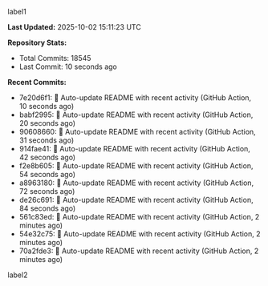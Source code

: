 
label1 
<!-- ACTIVITY_START -->
**Last Updated:** 2025-10-02 15:11:23 UTC

**Repository Stats:**
- Total Commits: 18545
- Last Commit: 10 seconds ago

**Recent Commits:**
- 7e20d6f1: 🤖 Auto-update README with recent activity (GitHub Action, 10 seconds ago)
- babf2995: 🤖 Auto-update README with recent activity (GitHub Action, 20 seconds ago)
- 90608660: 🤖 Auto-update README with recent activity (GitHub Action, 31 seconds ago)
- 914fae41: 🤖 Auto-update README with recent activity (GitHub Action, 42 seconds ago)
- f2e8b605: 🤖 Auto-update README with recent activity (GitHub Action, 54 seconds ago)
- a8963180: 🤖 Auto-update README with recent activity (GitHub Action, 72 seconds ago)
- de26c691: 🤖 Auto-update README with recent activity (GitHub Action, 84 seconds ago)
- 561c83ed: 🤖 Auto-update README with recent activity (GitHub Action, 2 minutes ago)
- 54e32c75: 🤖 Auto-update README with recent activity (GitHub Action, 2 minutes ago)
- 70a2fde3: 🤖 Auto-update README with recent activity (GitHub Action, 2 minutes ago)
<!-- ACTIVITY_END -->

label2
